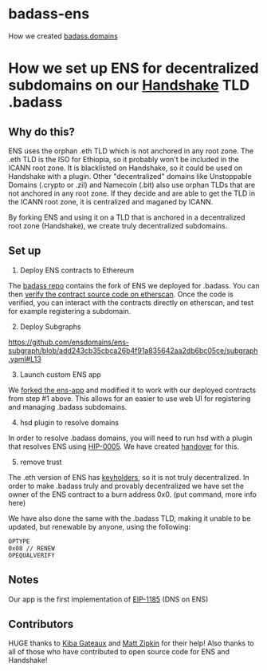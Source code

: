 # badass-ens

How we created [badass.domains](https://badass.domains)

# How we set up ENS for decentralized subdomains on our [Handshake](https://handshake.org) TLD .badass

## Why do this?

ENS uses the orphan .eth TLD which is not anchored in any root zone.  The .eth TLD is the ISO for Ethiopia, so it probably won't be included in the ICANN root zone.  It is blacklisted on Handshake, so it could be used on Handshake with a plugin.  Other "decentralized" domains like Unstoppable Domains (.crypto or .zil) and Namecoin (.bit) also use orphan TLDs that are not anchored in any root zone.  If they decide and are able to get the TLD in the ICANN root zone, it is centralized and maganed by ICANN.

By forking ENS and using it on a TLD that is anchored in a decentralized root zone (Handshake), we create truly decentralized subdomains.

## Set up

1. Deploy ENS contracts to Ethereum

The [badass repo](https://github.com/imperviousinc/badass) contains the fork of ENS we deployed for .badass.  You can then [verify the contract source code on etherscan](https://etherscan.io/address/0x36fc69f0983E536D1787cC83f481581f22CCA2A1#code).  Once the code is verified, you can interact with the contracts directly on etherscan, and test for example registering a subdomain.

2. Deploy Subgraphs

https://github.com/ensdomains/ens-subgraph/blob/add243cb35cbca26b4f91a835642aa2db6bc05ce/subgraph.yaml#L13

3. Launch custom ENS app

We [forked the ens-app](https://github.com/imperviousinc/ens-app) and modified it to work with our deployed contracts from step #1 above.  This allows for an easier to use web UI for registering and managing .badass subdomains.

4. hsd plugin to resolve domains

In order to resolve .badass domains, you will need to run hsd with a plugin that resolves ENS using [HIP-0005](https://github.com/handshake-org/HIPs/pull/10).  We have created [handover](https://github.com/imperviousinc/handover) for this.

5. remove trust

The  .eth version of ENS has [keyholders](https://www.reddit.com/r/ethereum/comments/5z3agy/ens_root_keyholders_announced/), so it is not truly decentralized.  In order to make .badass truly and provably decentralized we have set the owner of the ENS contract to a burn address 0x0. (put command, more info here)

We have also done the same with the .badass TLD, making it unable to be updated, but renewable by anyone, using the following:

```
OPTYPE
0x08 // RENEW
OPEQUALVERIFY
```

## Notes

Our app is the first implementation of [EIP-1185](https://github.com/ethereum/EIPs/blob/master/EIPS/eip-1185.md) (DNS on ENS)

## Contributors

HUGE thanks to [Kiba Gateaux](https://github.com/kibagateaux) and [Matt Zipkin](https://github.com/pinheadmz) for their help!
Also thanks to all of those who have contributed to open source code for ENS and Handshake!
